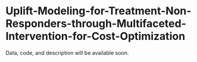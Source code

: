 # Uplift-Modeling-for-Treatment-Non-Responders-through-Multifaceted-Intervention-for-Cost-Optimization
Data, code, and description will be available soon. 
